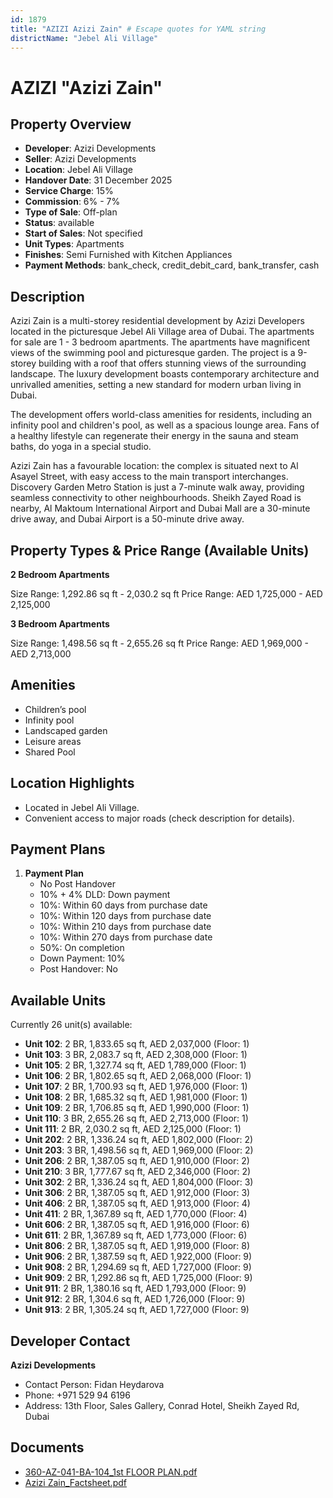 ```yaml
---
id: 1879
title: "AZIZI Azizi Zain" # Escape quotes for YAML string
districtName: "Jebel Ali Village"
---
```


# AZIZI "Azizi Zain"

## Property Overview
- **Developer**: Azizi Developments
- **Seller**: Azizi Developments
- **Location**: Jebel Ali Village
- **Handover Date**: 31 December 2025
- **Service Charge**: 15%
- **Commission**: 6% - 7%
- **Type of Sale**: Off-plan
- **Status**: available
- **Start of Sales**: Not specified
- **Unit Types**: Apartments
- **Finishes**: Semi Furnished with Kitchen Appliances
- **Payment Methods**: bank_check, credit_debit_card, bank_transfer, cash

## Description
Azizi Zain is a multi-storey residential development by Azizi Developers located in the picturesque Jebel Ali Village area of Dubai. The apartments for sale are 1 - 3 bedroom apartments. The apartments have magnificent views of the swimming pool and picturesque garden. The project is a 9-storey building with a roof that offers stunning views of the surrounding landscape. The luxury development boasts contemporary architecture and unrivalled amenities, setting a new standard for modern urban living in Dubai.

The development offers world-class amenities for residents, including an infinity pool and children's pool, as well as a spacious lounge area. Fans of a healthy lifestyle can regenerate their energy in the sauna and steam baths, do yoga in a special studio. 

Azizi Zain has a favourable location: the complex is situated next to Al Asayel Street, with easy access to the main transport interchanges. Discovery Garden Metro Station is just a 7-minute walk away, providing seamless connectivity to other neighbourhoods. Sheikh Zayed Road is nearby, Al Maktoum International Airport and Dubai Mall are a 30-minute drive away, and Dubai Airport is a 50-minute drive away.

## Property Types & Price Range (Available Units)
**2 Bedroom Apartments**

Size Range: 1,292.86 sq ft - 2,030.2 sq ft
Price Range: AED 1,725,000 - AED 2,125,000

**3 Bedroom Apartments**

Size Range: 1,498.56 sq ft - 2,655.26 sq ft
Price Range: AED 1,969,000 - AED 2,713,000

## Amenities
- Children’s pool
- Infinity pool
- Landscaped garden
- Leisure areas
- Shared Pool

## Location Highlights
- Located in Jebel Ali Village.
- Convenient access to major roads (check description for details).

## Payment Plans
1. **Payment Plan**
   - No Post Handover
   - 10% + 4% DLD: Down payment
   - 10%: Within 60 days from purchase date
   - 10%: Within 120 days from purchase date
   - 10%: Within 210 days from purchase date
   - 10%: Within 270 days from purchase date
   - 50%: On completion
   - Down Payment: 10%
   - Post Handover: No

## Available Units
Currently 26 unit(s) available:
- **Unit 102**: 2 BR, 1,833.65 sq ft, AED 2,037,000 (Floor: 1)
- **Unit 103**: 3 BR, 2,083.7 sq ft, AED 2,308,000 (Floor: 1)
- **Unit 105**: 2 BR, 1,327.74 sq ft, AED 1,789,000 (Floor: 1)
- **Unit 106**: 2 BR, 1,802.65 sq ft, AED 2,068,000 (Floor: 1)
- **Unit 107**: 2 BR, 1,700.93 sq ft, AED 1,976,000 (Floor: 1)
- **Unit 108**: 2 BR, 1,685.32 sq ft, AED 1,981,000 (Floor: 1)
- **Unit 109**: 2 BR, 1,706.85 sq ft, AED 1,990,000 (Floor: 1)
- **Unit 110**: 3 BR, 2,655.26 sq ft, AED 2,713,000 (Floor: 1)
- **Unit 111**: 2 BR, 2,030.2 sq ft, AED 2,125,000 (Floor: 1)
- **Unit 202**: 2 BR, 1,336.24 sq ft, AED 1,802,000 (Floor: 2)
- **Unit 203**: 3 BR, 1,498.56 sq ft, AED 1,969,000 (Floor: 2)
- **Unit 206**: 2 BR, 1,387.05 sq ft, AED 1,910,000 (Floor: 2)
- **Unit 210**: 3 BR, 1,777.67 sq ft, AED 2,346,000 (Floor: 2)
- **Unit 302**: 2 BR, 1,336.24 sq ft, AED 1,804,000 (Floor: 3)
- **Unit 306**: 2 BR, 1,387.05 sq ft, AED 1,912,000 (Floor: 3)
- **Unit 406**: 2 BR, 1,387.05 sq ft, AED 1,913,000 (Floor: 4)
- **Unit 411**: 2 BR, 1,367.89 sq ft, AED 1,770,000 (Floor: 4)
- **Unit 606**: 2 BR, 1,387.05 sq ft, AED 1,916,000 (Floor: 6)
- **Unit 611**: 2 BR, 1,367.89 sq ft, AED 1,773,000 (Floor: 6)
- **Unit 806**: 2 BR, 1,387.05 sq ft, AED 1,919,000 (Floor: 8)
- **Unit 906**: 2 BR, 1,387.59 sq ft, AED 1,922,000 (Floor: 9)
- **Unit 908**: 2 BR, 1,294.69 sq ft, AED 1,727,000 (Floor: 9)
- **Unit 909**: 2 BR, 1,292.86 sq ft, AED 1,725,000 (Floor: 9)
- **Unit 911**: 2 BR, 1,380.16 sq ft, AED 1,793,000 (Floor: 9)
- **Unit 912**: 2 BR, 1,304.6 sq ft, AED 1,726,000 (Floor: 9)
- **Unit 913**: 2 BR, 1,305.24 sq ft, AED 1,727,000 (Floor: 9)

## Developer Contact
**Azizi Developments**
- Contact Person: Fidan Heydarova
- Phone: +971 529 94 6196
- Address: 13th Floor, Sales Gallery, Conrad Hotel, Sheikh Zayed Rd, Dubai

## Documents
- [360-AZ-041-BA-104_1st FLOOR PLAN.pdf](https://cdn.geniemap.net/2024/05/13/VqKdYU3tjPEOBlYxv38UTGdiBNokt7ykIPOgXtNJ.pdf)
- [Azizi Zain_Factsheet.pdf](https://cdn.geniemap.net/2024/06/10/PlYHh8ZLAFfdl3T91G9I3UJ5inPgAAFESS16YxPE.pdf)
